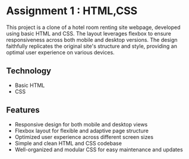 
# Assignment 1 : HTML,CSS

This project is a clone of a hotel room renting site webpage, developed using basic HTML and CSS. The layout leverages flexbox to ensure responsiveness across both mobile and desktop versions. The design faithfully replicates the original site's structure and style, providing an optimal user experience on various devices.


## Technology
- Basic HTML
- CSS




## Features
- Responsive design for both mobile and desktop views
- Flexbox layout for flexible and adaptive page structure
- Optimized user experience across different screen sizes
- Simple and clean HTML and CSS codebase
- Well-organized and modular CSS for easy maintenance and updates

